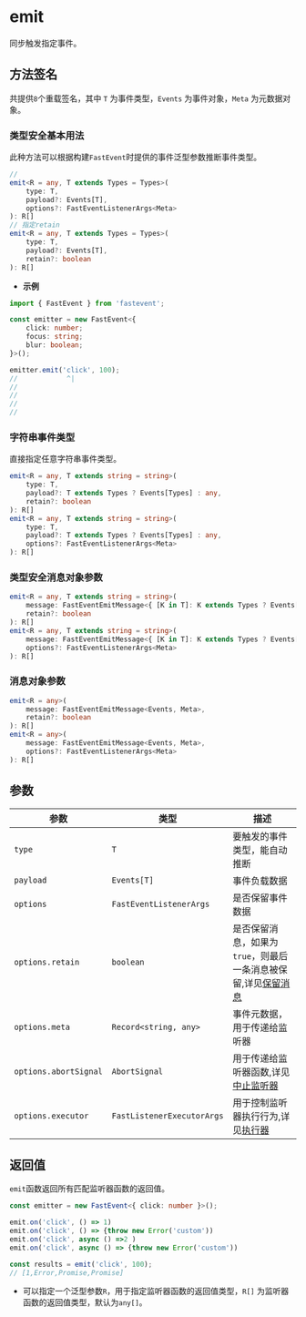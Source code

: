 # emit

同步触发指定事件。

## 方法签名

共提供`8`个重载签名，其中 `T` 为事件类型，`Events` 为事件对象，`Meta` 为元数据对象。

### 类型安全基本用法

此种方法可以根据构建`FastEvent`时提供的事件泛型参数推断事件类型。

```ts
//
emit<R = any, T extends Types = Types>(
    type: T,
    payload?: Events[T],
    options?: FastEventListenerArgs<Meta>
): R[]
// 指定retain
emit<R = any, T extends Types = Types>(
    type: T,
    payload?: Events[T],
    retain?: boolean
): R[]

```

-   **示例**

```ts twoslash
import { FastEvent } from 'fastevent';

const emitter = new FastEvent<{
    click: number;
    focus: string;
    blur: boolean;
}>();

emitter.emit('click', 100);
//            ^|
//
//
//
//
```

### 字符串事件类型

直接指定任意字符串事件类型。

```ts
emit<R = any, T extends string = string>(
    type: T,
    payload?: T extends Types ? Events[Types] : any,
    retain?: boolean
): R[]
emit<R = any, T extends string = string>(
    type: T,
    payload?: T extends Types ? Events[Types] : any,
    options?: FastEventListenerArgs<Meta>
): R[]
```

### 类型安全消息对象参数

```ts
emit<R = any, T extends string = string>(
    message: FastEventEmitMessage<{ [K in T]: K extends Types ? Events[K] : any }, Meta>,
    retain?: boolean
): R[]
emit<R = any, T extends string = string>(
    message: FastEventEmitMessage<{ [K in T]: K extends Types ? Events[K] : any }, Meta>,
    options?: FastEventListenerArgs<Meta>
): R[]
```

### 消息对象参数

```ts
emit<R = any>(
    message: FastEventEmitMessage<Events, Meta>,
    retain?: boolean
): R[]
emit<R = any>(
    message: FastEventEmitMessage<Events, Meta>,
    options?: FastEventListenerArgs<Meta>
): R[]
```

## 参数

| 参数                  | 类型                       | 描述                                                                                                   |
| --------------------- | -------------------------- | ------------------------------------------------------------------------------------------------------ |
| `type`                | `T`                        | 要触发的事件类型，能自动推断                                                                           |
| `payload`             | `Events[T]`                | 事件负载数据                                                                                           |
| `options`             | `FastEventListenerArgs`    | 是否保留事件数据                                                                                       |
| `options.retain`      | `boolean`                  | 是否保留消息，如果为`true`，则最后一条消息被保留,详见[保留消息](../../../guide/use/retain-messages.md) |
| `options.meta`        | `Record<string, any>`      | 事件元数据，用于传递给监听器                                                                           |
| `options.abortSignal` | `AbortSignal`              | 用于传递给监听器函数,详见[中止监听器](../../../guide/use/abort.md)                                     |
| `options.executor`    | `FastListenerExecutorArgs` | 用于控制监听器执行行为,详见[执行器](../../../guide/use/executors/index)                                    |

## 返回值

`emit`函数返回所有匹配监听器函数的返回值。

```ts
const emitter = new FastEvent<{ click: number }>();

emit.on('click', () => 1)
emit.on('click', () => {throw new Error('custom'))
emit.on('click', async () =>2 )
emit.on('click', async () => {throw new Error('custom'))

const results = emit('click', 100);
// [1,Error,Promise,Promise]

```

-   可以指定一个泛型参数`R`，用于指定监听器函数的返回值类型，`R[]` 为监听器函数的返回值类型，默认为`any[]`。
